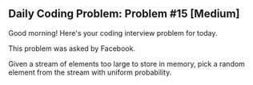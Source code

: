 ## Daily Coding Problem: Problem #15 [Medium]

Good morning! Here's your coding interview problem for today.

This problem was asked by Facebook.

Given a stream of elements too large to store in memory, pick a random element from the stream with uniform probability.
